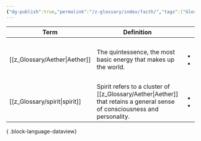 ```yaml
---
{"dg-publish":true,"permalink":"/z-glossary/index/faith/","tags":["GlossaryIndex/Topic"],"noteIcon":""}
---
```




| Term                             | Definition                                                                                              | Topic                                                                                                 | Related                                                                                                                                                                   |
| -------------------------------- | ------------------------------------------------------------------------------------------------------- | ----------------------------------------------------------------------------------------------------- | ------------------------------------------------------------------------------------------------------------------------------------------------------------------------- |
| [[z_Glossary/Aether\|Aether]] | The quintessence, the most basic energy that makes up the world.                                        | <ul><li>[[z_Glossary/Index/Faith.md\\|Faith]]</li><li>[[z_Glossary/Index/Magic.md\\|Magic]]</li></ul> | <ul><li>[[z_Glossary/elemental alignment.md\\|elemental alignment]]</li><li>[[z_Glossary/Lifestream.md\\|Lifestream]]</li><li>[[z_Glossary/spirit.md\\|spirit]]</li></ul> |
| [[z_Glossary/spirit\|spirit]] | Spirit refers to a cluster of [[z_Glossary/Aether\|Aether]] that retains a general sense of consciousness and personality. | <ul><li>[[z_Glossary/Index/Faith.md\\|Faith]]</li><li>[[z_Glossary/Index/Magic.md\\|Magic]]</li></ul> | <ul><li>[[z_Glossary/Aether.md\\|Aether]]</li></ul>                                                                                                                       |

{ .block-language-dataview}
